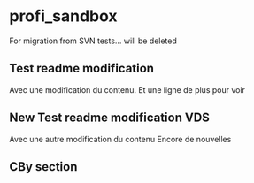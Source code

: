 # profi_sandbox
For migration from SVN tests... will be deleted

## Test readme modification

Avec une modification du contenu. Et une ligne de plus pour voir


## New Test readme modification VDS

Avec une autre modification du contenu
Encore de nouvelles

## CBy section
